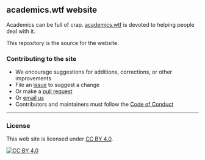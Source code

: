 ## academics.wtf website

Academics can be full of crap. [academics.wtf](https://academics.wtf) is devoted to helping people
deal with it.

This repository is the source for the website.

### Contributing to the site

- We encourage suggestions for additions, corrections, or other
  improvements
- File an [issue](https://github.com/kbroman/academics.wtf/issues) to
  suggest a change
- Or make a [pull request](https://github.com/kbroman/academics.wtf/pulls)
- Or [email us](mailto:karl@academics.wtf)
- Contributors and maintainers must follow the [Code of Conduct](CODE_OF_CONDUCT.md)

---

### License

This web site is licensed under
[CC BY 4.0](https://creativecommons.org/licenses/by/4.0/).

[![CC BY 4.0](https://licensebuttons.net/l/by/4.0/88x31.png)](https://creativecommons.org/licenses/by/4.0/)
